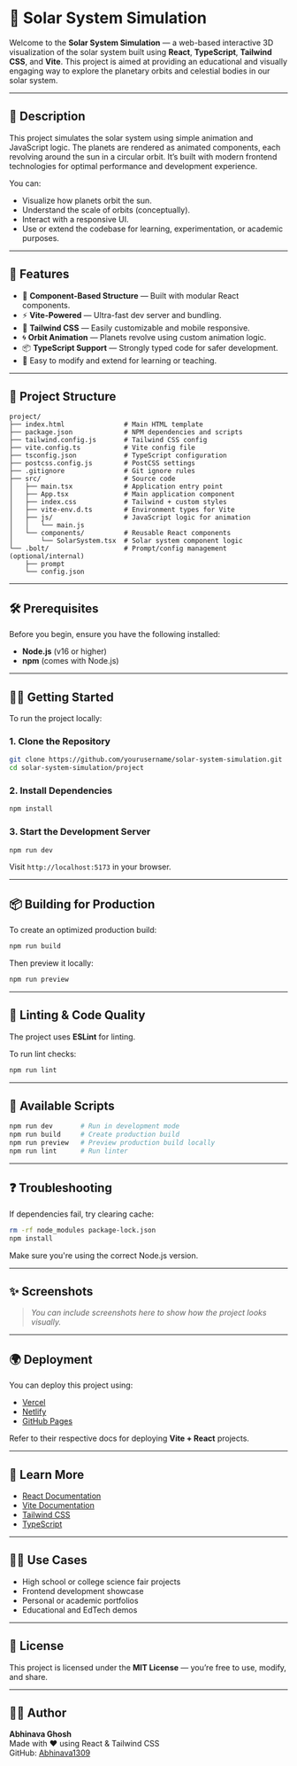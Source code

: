 
# 🌌 Solar System Simulation

Welcome to the **Solar System Simulation** — a web-based interactive 3D visualization of the solar system built using **React**, **TypeScript**, **Tailwind CSS**, and **Vite**. This project is aimed at providing an educational and visually engaging way to explore the planetary orbits and celestial bodies in our solar system.

---

## 📜 Description

This project simulates the solar system using simple animation and JavaScript logic. The planets are rendered as animated components, each revolving around the sun in a circular orbit. It’s built with modern frontend technologies for optimal performance and development experience.

You can:
- Visualize how planets orbit the sun.
- Understand the scale of orbits (conceptually).
- Interact with a responsive UI.
- Use or extend the codebase for learning, experimentation, or academic purposes.

---

## 🚀 Features

- 🧩 **Component-Based Structure** — Built with modular React components.
- ⚡ **Vite-Powered** — Ultra-fast dev server and bundling.
- 🎨 **Tailwind CSS** — Easily customizable and mobile responsive.
- 🌀 **Orbit Animation** — Planets revolve using custom animation logic.
- 📦 **TypeScript Support** — Strongly typed code for safer development.
- 🧪 Easy to modify and extend for learning or teaching.

---

## 📂 Project Structure

```
project/
├── index.html               # Main HTML template
├── package.json             # NPM dependencies and scripts
├── tailwind.config.js       # Tailwind CSS config
├── vite.config.ts           # Vite config file
├── tsconfig.json            # TypeScript configuration
├── postcss.config.js        # PostCSS settings
├── .gitignore               # Git ignore rules
├── src/                     # Source code
│   ├── main.tsx             # Application entry point
│   ├── App.tsx              # Main application component
│   ├── index.css            # Tailwind + custom styles
│   ├── vite-env.d.ts        # Environment types for Vite
│   ├── js/                  # JavaScript logic for animation
│   │   └── main.js
│   └── components/          # Reusable React components
│       └── SolarSystem.tsx  # Solar system component logic
└── .bolt/                   # Prompt/config management (optional/internal)
    ├── prompt
    └── config.json
```

---

## 🛠️ Prerequisites

Before you begin, ensure you have the following installed:

- **Node.js** (v16 or higher)
- **npm** (comes with Node.js)

---

## 🧑‍💻 Getting Started

To run the project locally:

### 1. Clone the Repository

```bash
git clone https://github.com/yourusername/solar-system-simulation.git
cd solar-system-simulation/project
```

### 2. Install Dependencies

```bash
npm install
```

### 3. Start the Development Server

```bash
npm run dev
```

Visit `http://localhost:5173` in your browser.

---

## 📦 Building for Production

To create an optimized production build:

```bash
npm run build
```

Then preview it locally:

```bash
npm run preview
```

---

## 🧹 Linting & Code Quality

The project uses **ESLint** for linting.

To run lint checks:

```bash
npm run lint
```

---

## 🧰 Available Scripts

```bash
npm run dev       # Run in development mode
npm run build     # Create production build
npm run preview   # Preview production build locally
npm run lint      # Run linter
```

---

## ❓ Troubleshooting

If dependencies fail, try clearing cache:

```bash
rm -rf node_modules package-lock.json
npm install
```

Make sure you're using the correct Node.js version.

---

## ✨ Screenshots

> _You can include screenshots here to show how the project looks visually._

---

## 🌍 Deployment

You can deploy this project using:

- [Vercel](https://vercel.com/)
- [Netlify](https://netlify.com/)
- [GitHub Pages](https://pages.github.com/)

Refer to their respective docs for deploying **Vite + React** projects.

---

## 📖 Learn More

- [React Documentation](https://reactjs.org/)
- [Vite Documentation](https://vitejs.dev/)
- [Tailwind CSS](https://tailwindcss.com/)
- [TypeScript](https://www.typescriptlang.org/)

---

## 🧑‍🎓 Use Cases

- High school or college science fair projects
- Frontend development showcase
- Personal or academic portfolios
- Educational and EdTech demos

---

## 🧾 License

This project is licensed under the **MIT License** — you’re free to use, modify, and share.

---

## 🙋‍♂️ Author

**Abhinava Ghosh**  
Made with ❤️ using React & Tailwind CSS  
GitHub: [Abhinava1309](https://github.com/Abhinava1309/)
